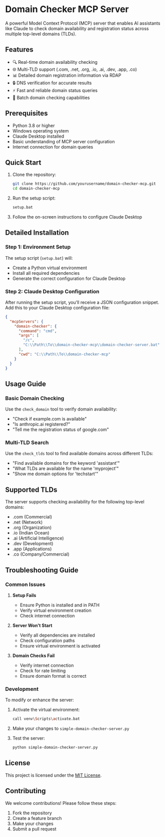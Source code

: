 # Domain Checker MCP Server

A powerful Model Context Protocol (MCP) server that enables AI assistants like Claude to check domain availability and registration status across multiple top-level domains (TLDs).

## Features

- 🔍 Real-time domain availability checking
- 🌐 Multi-TLD support (.com, .net, .org, .io, .ai, .dev, .app, .co)
- 📊 Detailed domain registration information via RDAP
- 🔒 DNS verification for accurate results
- ⚡ Fast and reliable domain status queries
- 🔄 Batch domain checking capabilities

## Prerequisites

- Python 3.8 or higher
- Windows operating system
- Claude Desktop installed
- Basic understanding of MCP server configuration
- Internet connection for domain queries

## Quick Start

1. Clone the repository:
   ```bash
   git clone https://github.com/yourusername/domain-checker-mcp.git
   cd domain-checker-mcp
   ```

2. Run the setup script:
   ```bash
   setup.bat
   ```

3. Follow the on-screen instructions to configure Claude Desktop

## Detailed Installation

### Step 1: Environment Setup
The setup script (`setup.bat`) will:
- Create a Python virtual environment
- Install all required dependencies
- Generate the correct configuration for Claude Desktop

### Step 2: Claude Desktop Configuration
After running the setup script, you'll receive a JSON configuration snippet. Add this to your Claude Desktop configuration file:

```json
{
  "mcpServers": {
    "domain-checker": {
      "command": "cmd",
      "args": [
        "/c",
        "C:\\Path\\To\\domain-checker-mcp\\domain-checker-server.bat"
      ],
      "cwd": "C:\\Path\\To\\domain-checker-mcp"
    }
  }
}
```

## Usage Guide

### Basic Domain Checking
Use the `check_domain` tool to verify domain availability:
- "Check if example.com is available"
- "Is anthropic.ai registered?"
- "Tell me the registration status of google.com"

### Multi-TLD Search
Use the `check_tlds` tool to find available domains across different TLDs:
- "Find available domains for the keyword 'assistant'"
- "What TLDs are available for the name 'myproject'"
- "Show me domain options for 'techstart'"

## Supported TLDs

The server supports checking availability for the following top-level domains:
- .com (Commercial)
- .net (Network)
- .org (Organization)
- .io (Indian Ocean)
- .ai (Artificial Intelligence)
- .dev (Development)
- .app (Applications)
- .co (Company/Commercial)

## Troubleshooting Guide

### Common Issues

1. **Setup Fails**
   - Ensure Python is installed and in PATH
   - Verify virtual environment creation
   - Check internet connection

2. **Server Won't Start**
   - Verify all dependencies are installed
   - Check configuration paths
   - Ensure virtual environment is activated

3. **Domain Checks Fail**
   - Verify internet connection
   - Check for rate limiting
   - Ensure domain format is correct

### Development

To modify or enhance the server:

1. Activate the virtual environment:
   ```bash
   call venv\Scripts\activate.bat
   ```

2. Make your changes to `simple-domain-checker-server.py`

3. Test the server:
   ```bash
   python simple-domain-checker-server.py
   ```

## License

This project is licensed under the [MIT License](LICENSE).

## Contributing

We welcome contributions! Please follow these steps:

1. Fork the repository
2. Create a feature branch
3. Make your changes
4. Submit a pull request
